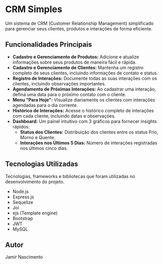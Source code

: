 # CRM Simples

Um sistema de CRM (Customer Relationship Management) simplificado para gerenciar seus clientes, produtos e interações de forma eficiente.

## Funcionalidades Principais

* **Cadastro e Gerenciamento de Produtos:** Adicione e atualize informações sobre seus produtos de maneira fácil e rápida.
* **Cadastro e Gerenciamento de Clientes:** Mantenha um registro completo de seus clientes, incluindo informações de contato e status.
* **Registro de Interações:** Documente todas as suas interações com os clientes, incluindo observações importantes.
* **Agendamento de Próximas Interações:** Ao cadastrar uma interação, defina uma data para o próximo contato com o cliente.
* **Menu "Para Hoje":** Visualize diariamente os clientes com interações agendadas para o dia corrente.
* **Histórico de Interações:** Acesse o histórico completo de interações com cada cliente, incluindo datas e observações.
* **Dashboard:** Um painel intuitivo com 3 gráficos para fornecer insights rápidos:
    * **Status dos Clientes:** Distribuição dos clientes entre os status Frio, Morno e Quente.
    * **Interações nos Últimos 5 Dias:** Número de interações registradas nos últimos cinco dias.

## Tecnologias Utilizadas

Tecnologias, frameworks e bibliotecas que foram utilizadas no desenvolvimento do projeto.

* Node.js
* Express.js
* Sequelize
* Joi
* ejs (Template engine)
* Bootstrap
* JWT
* MySQL

## Autor

Jamir Nascimento
